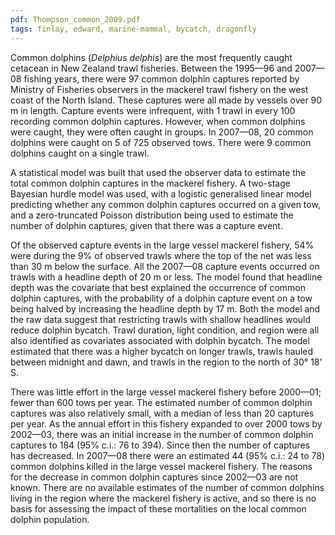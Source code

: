 ```yaml
---
pdf: Thompson_common_2009.pdf
tags: finlay, edward, marine-mammal, bycatch, dragonfly
---
```

Common dolphins (*Delphius delphis*) are the most frequently caught cetacean in
New Zealand trawl fisheries. Between the 1995—96 and 2007—08 fishing years,
there were 97 common dolphin captures reported by Ministry of Fisheries
observers in the mackerel trawl fishery on the west coast of the North Island.
These captures were all made by vessels over 90 m in length. Capture events
were infrequent, with 1 trawl in every 100 recording common dolphin captures.
However, when common dolphins were caught, they were often caught in groups. In
2007—08, 20 common dolphins were caught on 5 of 725 observed tows. There were 9
common dolphins caught on a single trawl.

A statistical model was built that
used the observer data to estimate the total common dolphin captures in the
mackerel fishery. A two-stage Bayesian hurdle model was used, with a logistic
generalised linear model predicting whether any common dolphin captures
occurred on a given tow, and a zero-truncated Poisson distribution being used
to estimate the number of dolphin captures, given that there was a capture
event.

Of the observed capture events in the large vessel mackerel fishery, 54%
were during the 9% of observed trawls where the top of the net was less than 30
m below the surface. All the 2007—08 capture events occurred on trawls with a
headline depth of 20 m or less. The model found that headline depth was the
covariate that best explained the occurrence of common dolphin captures, with
the probability of a dolphin capture event on a tow being halved by increasing
the headline depth by 17 m. Both the model and the raw data suggest that
restricting trawls with shallow headlines would reduce dolphin bycatch. Trawl
duration, light condition, and region were all also identified as covariates
associated with dolphin bycatch. The model estimated that there was a higher
bycatch on longer trawls, trawls hauled between midnight and dawn, and trawls
in the region to the north of 30&#176; 18' S.

There was little effort in the
large vessel mackerel fishery before 2000—01; fewer than 600 tows per year. The
estimated number of common dolphin captures was also relatively small, with a
median of less than 20 captures per year. As the annual effort in this fishery
expanded to over 2000 tows by 2002—03, there was an initial increase in the
number of common dolphin captures to 184 (95% c.i.: 76 to 394). Since then the
number of captures has decreased. In 2007—08 there were an estimated 44 (95%
c.i.: 24 to 78) common dolphins killed in the large vessel mackerel fishery.
The reasons for the decrease in common dolphin captures since 2002—03 are not
known. There are no available estimates of the number of common dolphins living
in the region where the mackerel fishery is active, and so there is no basis
for assessing the impact of these mortalities on the local common dolphin
population.
